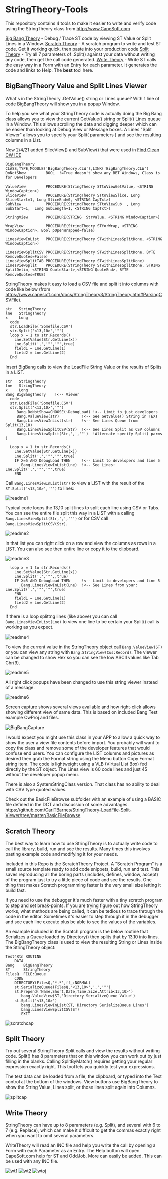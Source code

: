 # StringTheory-Tools

This repository contains 4 tools to make it easier to write and verify code using the StringTheory class from http://www.CapeSoft.com 

[Big Bang Theory](#BigBangTheory-Value-and-Split-Lines-Viewer) - Debug / Trace ST code by viewing ST Value or Split Lines in a Window.
[Scratch Theory](#Scratch-Theory) - A scratch program to write and test ST code. Get it working quick, then paste into your production code
[Split Theory](#Split-Theory) - Try all 7 parameters of .Split() against your data without writing any code, then get the call code generated.
[Write Theory](#Write-Theory) - Write ST calls the easy way in a Form with an Entry for each parameter. It generates the code and links to Help. The **best** tool here.

 
## BigBangTheory Value and Split Lines Viewer

What's in the StringTheory .GetValue() string or Lines queue? With 1 line of code BigBangTheory will show you in a popup Window.

To help you see what your StringTheory code is actually doing the Big Bang class allows
 you to view the current GetValue() string or Split() Lines queue in a Window. This allows
 scrolling the data and digging deeper which can be easier than looking at Debug View or Message boxes.
 A Lines "Split Viewer" allows you to specify your Split( parameters ) and see the resulting columns in a List.

New 2/4/21 added SliceView() and SubView() that were used in [Find Clean CW IDE](https://github.com/CarlTBarnes/FindCleanCwIDE)

```Clarion
BigBangTheory  CLASS,TYPE,MODULE('BigBangTheory.CLW'),LINK('BigBangTheory.CLW')
DoNotShow         BOOL  !=True doesn't show any BBT Windows, Class is for Developers

ValueView         PROCEDURE(StringTheory STtoViewGetValue, <STRING WindowCaption>)
SliceView         PROCEDURE(StringTheory STtoViewSlice, Long SliceStart=1, Long SliceEnd=0, <STRING CapTxt>) 
SubView           PROCEDURE(StringTheory STtoViewSub  , Long SubStart=1,  Long SubLength=1, <STRING CapTxt>) 

StringView        PROCEDURE(STRING  StrValue, <STRING WindowCaption>) 

WrapView          PROCEDURE(StringTheory STforWrap, <STRING WindowCaption>, Bool pOpenWrapped=false)

LinesViewInList   PROCEDURE(StringTheory STwithLinesSplitDone, <STRING WindowCaption>)

LinesViewSplitCSV PROCEDURE(StringTheory STwithLinesSplitDone, BYTE RemoveQuotes=False)  
LinesViewSplitTAB PROCEDURE(StringTheory STwithLinesSplitDone)  
LinesViewSplit    PROCEDURE(StringTheory STwithLinesSplitDone, STRING SplitDelim, <STRING QuoteStart>,<STRING QuoteEnd>, BYTE RemoveQuotes=TRUE)  
```

StringTheory makes it easy to load a CSV file and split it into columns
 with code like below (from https://www.capesoft.com/docs/StringTheory3/StringTheory.htm#ParsingCSVFile).
```Clarion
str   StringTheory
lne   StringTheory
x     Long
  code
  str.LoadFile('Somefile.CSV')
  str.Split('<13,10>','"')
  loop x = 1 to str.Records()
    Lne.SetValue(Str.GetLine(x))
    Lne.Split(',','"','"',true)
    field1 = Lne.GetLine(1)
    field2 = Lne.GetLine(2)
  End
```

Insert BigBang calls to view the LoadFile String Value or the results of Splits in a LIST.

```Clarion
str   StringTheory
lne   StringTheory
x     Long
Bang BigBangTheory    !<-- Viewer
  code
  str.LoadFile('Somefile.CSV')
  str.Split('<13,10>','"')
     Bang.DoNotShow=CHOOSE(~DebugLoad) !<-- Limit to just developers
     Bang.ValueView(str)          !<-- See GetValue() String in TEXT
     Bang.LinesViewInList(str)    !<-- See Lines Queue from Split(13,10)
     Bang.LinesViewSplitCSV(Str)  !<-- See Lines Split as CSV columns
     Bang.LinesViewSplit(Str,',','"')  !Alternate specify Split( parms )

  Loop x = 1 to str.Records()
    Lne.SetValue(Str.GetLine(x))
    Lne.Split(',','"','"',true)
    IF X=5 AND DebugLoad THEN     !<-- Limit to developers and line 5
       Bang.LinesViewInList(Lne)  !<-- See Lines: Lne.Split(',','"','"',true)
    END
```

Call ```Bang.LinesViewInList(str)``` to view a LIST with the result of the ```ST.Split('<13,10>','"')``` to lines:

![readme1](images/readme1.png)

Typical code loops the 13,10 split lines to split each line using CSV or Tabs.
You can see the entire file split this way in a LIST with a calling ```Bang.LinesViewSplit(Str,',','"')``` or for CSV call ```Bang.LinesViewSplitCSV(Str)```.

![readme2](images/readme2.png)

In that list you can right click on a row and view the columns as rows in a LIST. You can also see then entire line or copy it to the clipboard.

![readme3](images/readme3.png)


```Clarion
  loop x = 1 to str.Records()
    Lne.SetValue(Str.GetLine(x))
    Lne.Split(',','"',,true)
    IF X=5 AND DebugLoad THEN     !<-- Limit to developers and line 5
       Bang.LinesViewInList(Lne)  !<-- See Lines from your: Lne.Split(',','"','"',true)
    END
    field1 = Lne.GetLine(1)
    field2 = Lne.GetLine(2)
  End
```

If there is a loop splittng lines (like above) you can call ```Bang.LinesViewInList(Lne)``` to view one line to be certain your Split() call is working as you expect.

![readme4](images/readme4.png)

To view the current value in the StringTheory object call ```Bang.ValueView(ST) ``` or you can view any string with ```Bang.StringView(Cus:Record)```. The viewer can be changed to show Hex so you can see the low ASCII values like Tab Chr(9).

![readme5](images/readme5.png)

All right click popups have been changed to use this string viewer instead of a message.

![readme6](images/readme6.png)

Screen capture shows several views available and how right-click allows showing different view of same data. This is based on included Bang Test example CwProj and files.

![BigBangCapture](images/screenshotbang1.png)

I would expect you might use this class in your APP to allow a quick way to show the user a view file contents before import.
 You probably will want to copy the class and remove some of the developer features that would confuse end users. 
 You can configure the LIST columns and pictures as desired then
  grab the Format string using the Menu button  Copy Format string item.
 The code is lightweight using a VLB (Virtual List Box) fed directly by the ST object.
 The Lines view is 60 code lines and just 45 without the developer popup menu. 

There is also a SystemStringClass version. That class has no ability to deal with CSV type quoted values.


Check out the BasicFileBrowse subfolder with an example of using a BASIC file defined in the DCT and discussion of some advantages.
https://github.com/CarlTBarnes/StringTheory-LoadFile-Split-Viewer/tree/master/BasicFileBrowse

## Scratch Theory

The best way to learn how to use StringTheory is to actually write code to call the library, build, run
 and see the results. Many times this involves pasting example code and modifying it for your needs.

Included in this Repo is the ScratchTheory Project. A "Scratch Program" is a small source template ready
 to add code snippets, build, run and test.
 This saves reproducing all the boring parts (includes, defines, window, accept) of the program just to try a little piece of code and see the results.
 One thing that makes Scratch programming faster is the very small size letting it build fast.
 
If you need to use the debugger it's much faster with a tiny scratch program to step and set break-points.
 If you are trying figure out how StringTheory works, what methods are being called, it can be tedious to trace through
 the code in the editor. Sometimes it's easier to step through it in the debugger and see each line execute plus
 be able to see the values of the variables.

An example included in the Scratch program is the below routine that
 Serializes a Queue loaded by Directory() then splits that by 13,10 into lines.
 The BigBangTheory class is used to view the resulting String or Lines inside the StringTheory object:

```Clarion
Test4Rtn ROUTINE
    DATA
Bang    BigBangTheory
ST      StringTheory
FilesQ  FILE:Queue
    CODE
    DIRECTORY(FilesQ,'*.*',ff_:NORMAL)
    st.SerializeQueue(FilesQ,'<13,10>',',','"')
    st.Prepend('Name,Short,Date,Time,Size,Attrib<13,10>')
       bang.ValueView(ST,'Directory SerializeQueue Value')
    st.Split('<13,10>')
       bang.LinesViewInList(ST,'Directory SerializeQueue Lines')
       bang.LinesViewSplitCSV(ST)
       EXIT
```

![scratchcap](images/scratch1.png)

## Split Theory

Try out several StringTheory Split calls and view the results without writing code.  Split() has 8 parameters that on this window you can work out by just filling in the blanks. Calling SplitByMatch() requires getting your regular expression exactly right. This tool lets you quickly test your expressions.

 The test data can be loaded from a file, the clipboard, or typed into the Text control at the bottom of the windows.
 View buttons use BigBangTheory to show the String Value, Lines split, or those lines split again into Columns.

![splitcap](images/split1.png)

## Write Theory

StringTheory can have up to 8 parameters (e.g. Split), and several with 6 to 7 (e.g. Replace), which can make it difficult to get the commas exactly right when you want to omit several parameters.
 
WriteTheory will read an INC file and help you write the call by opening a Form with each Parameter as an Entry. 
 The Help button will open CapeSoft.com help for ST and OddJob. More can easily be added. This can be used with any INC file.

![wt1](images/writetheory1.png)
![wt2](images/writetheory2.png)
![wtoj](images/writetheoryoj.png)
<!--stackedit_data:
eyJoaXN0b3J5IjpbLTQ2NTE0MjY1MiwtMzk1MjkwMDUzLC0yMT
ExNjU5NzcsNDMzOTg4MDk1XX0=
-->